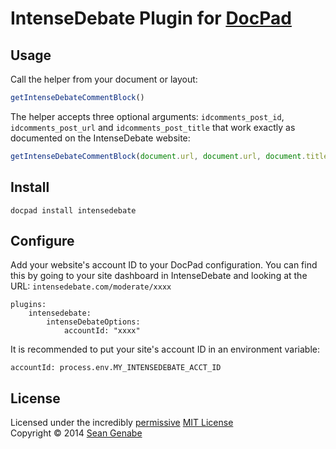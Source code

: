 # IntenseDebate Plugin for [DocPad](http://docpad.org)

## Usage

Call the helper from your document or layout:

```javascript
getIntenseDebateCommentBlock()
```

The helper accepts three optional arguments: `idcomments_post_id`, `idcomments_post_url` and `idcomments_post_title` that work exactly as documented on the IntenseDebate website:

```javascript
getIntenseDebateCommentBlock(document.url, document.url, document.title)
```

## Install

```
docpad install intensedebate
```

## Configure

Add your website's account ID to your DocPad configuration. You can find this by going to your site dashboard in IntenseDebate and looking at the URL: `intensedebate.com/moderate/xxxx`

```
plugins:
	intensedebate:
		intenseDebateOptions:
			accountId: "xxxx"
```

It is recommended to put your site's account ID in an environment variable:

```
accountId: process.env.MY_INTENSEDEBATE_ACCT_ID
```

## License

Licensed under the incredibly [permissive](http://en.wikipedia.org/wiki/Permissive_free_software_licence) [MIT License](http://creativecommons.org/licenses/MIT/)
<br/>Copyright &copy; 2014 [Sean Genabe](https://github.com/s4g6)
